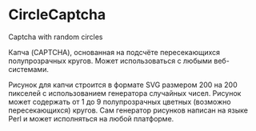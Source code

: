 # CircleCaptcha
Captcha with random circles

Капча (CAPTCHA), основанная на подсчёте пересекающихся полупрозрачных кругов. Может использоваться с любыми веб-системами. 

Рисунок для капчи строится в формате SVG размером 200 на 200 пикселей с использованием генератора случайных чисел. Рисунок может содержать от 1 до 9 полупрозрачных цветных (возможно пересекающихся) кругов. Сам генератор рисунков написан на языке Perl и может исполняться на любой платформе.
